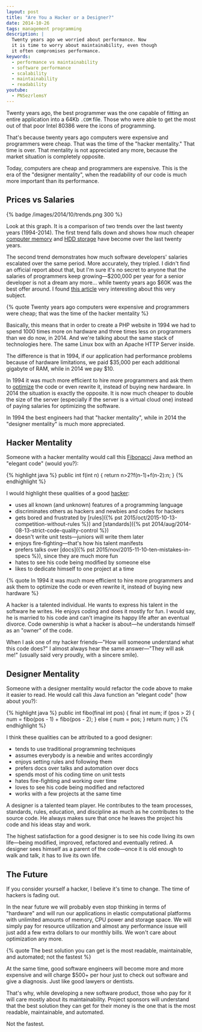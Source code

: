 ```yaml
---
layout: post
title: "Are You a Hacker or a Designer?"
date: 2014-10-26
tags: management programming
description: |
  Twenty years ago we worried about performance. Now
  it is time to worry about maintainability, even though
  it often compromises performance.
keywords:
  - performance vs maintainability
  - software performance
  - scalability
  - maintainability
  - readability
youtube:
  - PNSezrlemsY
---
```


Twenty years ago, the best programmer was the one
capable of fitting an entire application into a 64Kb
`.COM` file. Those who were able to get the most out of
that poor Intel 80386 were the icons of programming.

That's because twenty years ago computers were expensive and programmers
were cheap. That was the time of the "hacker mentality."
That time is over. That mentality is not appreciated any more,
because the market situation is completely opposite.

Today, computers are cheap and programmers are expensive.
This is the era of the "designer mentality", when the readability
of our code is much more important than its performance.

<!--more-->

## Prices vs Salaries

{% badge /images/2014/10/trends.png 300 %}

Look at this graph. It is a comparison of two trends over the
last twenty years (1994-2014).
The first trend falls down and shows how much cheaper
[computer memory](http://www.jcmit.com/memoryprice.htm)
and [HDD storage](http://ns1758.ca/winch/winchest.html)
have become over the last twenty years.

The second trend demonstrates how much software developers' salaries
escalated over the same period. More accurately, they tripled. I didn't find
an official report about that, but I'm sure it's no secret to anyone
that the salaries of programmers keep growing&mdash;$200,000 per year for
a senior developer is not a dream any more... while twenty years
ago $60K was the best offer around. I found
[this article](http://markcunningham91.blogspot.com/2013/05/a-history-of-offers-to-software.html)
very interesting about this very subject.

{% quote Twenty years ago computers were expensive and programmers were cheap; that was the time of the hacker mentality %}

Basically, this means that in order to create a PHP website
in 1994 we had to spend 1000 times more on hardware and three times
less on programmers than we do now, in 2014. And we're talking about the
same stack of technologies here. The same Linux box with an Apache HTTP Server
inside.

The difference is that in 1994, if our application had performance problems because of
hardware limitations, we paid $35,000 per each additional gigabyte of RAM, while
in 2014 we pay $10.

In 1994 it was much more efficient to hire more programmers and ask
them to [optimize](https://en.wikipedia.org/wiki/Program_optimization)
the code or even rewrite it, instead of buying new hardware. In 2014 the
situation is exactly the opposite. It is now much cheaper to double the
size of the server (especially if the server is a virtual cloud one)
instead of paying salaries for optimizing the software.

In 1994 the best engineers had that "hacker mentality", while in 2014 the
"designer mentality" is much more appreciated.

## Hacker Mentality

Someone with a hacker mentality would call this
[Fibonacci](https://en.wikipedia.org/wiki/Fibonacci_number)
Java method an "elegant code" (would you?):

{% highlight java %}
public int f(int n) { return n>2?f(n-1)+f(n-2):n; }
{% endhighlight %}

I would highlight these qualities of a good
[hacker](https://en.wikipedia.org/wiki/Hacker_%28computer_security%29):

 * uses all known (and unknown) features of a programming language
 * discriminates others as hackers and newbies and codes for hackers
 * gets bored and frustrated by [rules]({% pst 2015/oct/2015-10-13-competition-without-rules %}) and [standards]({% pst 2014/aug/2014-08-13-strict-code-quality-control %})
 * doesn't write unit tests&mdash;juniors will write them later
 * enjoys fire-fighting&mdash;that's how his talent manifests
 * prefers talks over [docs]({% pst 2015/nov/2015-11-10-ten-mistakes-in-specs %}), since they are much more fun
 * hates to see his code being modified by someone else
 * likes to dedicate himself to one project at a time

{% quote In 1994 it was much more efficient to hire more programmers and ask them to optimize the code or even rewrite it, instead of buying new hardware %}

A hacker is a talented individual. He wants to express his
talent in the software he writes. He enjoys coding and does
it mostly for fun. I would say, he is married to his code and can't imagine
its happy life after an eventual divorce. Code ownership is
what a hacker is about&mdash;he understands himself as an "owner"
of the code.

When I ask one of my hacker friends&mdash;"How will someone understand
what this code does?" I almost always hear the same answer&mdash;"They will ask me!" (usually said very proudly, with a sincere smile).

## Designer Mentality

Someone with a designer mentality would refactor the code above
to make it easier to read. He would call this Java function an "elegant code"
(how about you?):

{% highlight java %}
public int fibo(final int pos) {
  final int num;
  if (pos > 2) {
    num = fibo(pos - 1) + fibo(pos - 2);
  } else {
    num = pos;
  }
  return num;
}
{% endhighlight %}

I think these qualities can be attributed to a good designer:

 * tends to use traditional programming techniques
 * assumes everybody is a newbie and writes accordingly
 * enjoys setting rules and following them
 * prefers docs over talks and automation over docs
 * spends most of his coding time on unit tests
 * hates fire-fighting and working over time
 * loves to see his code being modified and refactored
 * works with a few projects at the same time

A designer is a talented team player. He contributes to the team
processes, standards, rules, education, and discipline as much as he
contributes to the source code. He always makes sure that once
he leaves the project his code and his ideas stay and work.

The highest satisfaction for a good designer
is to see his code living its own life&mdash;being modified, improved,
refactored and eventually retired. A designer sees himself as a parent
of the code&mdash;once it is old enough to walk and talk, it has
to live its own life.

## The Future

If you consider yourself a hacker, I believe it's time to change. The time of
hackers is fading out.

In the near future we will probably even stop thinking in terms of "hardware" and will
run our applications in elastic computational platforms with unlimited
amounts of memory, CPU power and storage space. We will simply pay
for resource utilization and almost any performance issue will just add a few extra
dollars to our monthly bills. We won't care about optimization any more.

{% quote The best solution you can get is the most readable, maintainable, and automated; not the fastest %}

At the same time, good software engineers will become more and more expensive
and will charge $500+ per hour just to check out software and give
a diagnosis. Just like good lawyers or dentists.

That's why, while developing a new software product, those who pay for it will
care mostly about its maintainability. Project sponsors will
understand that the best solution they can get for their money is
the one that is the most readable, maintainable, and automated.

Not the fastest.
